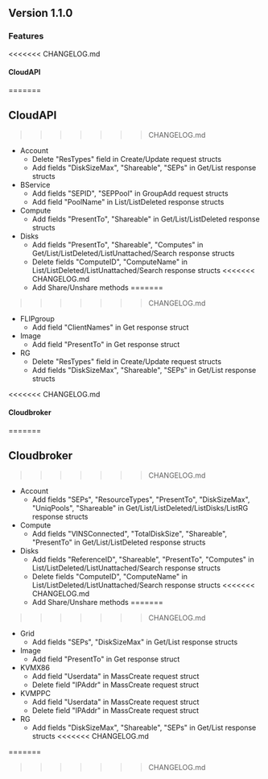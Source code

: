 ## Version 1.1.0

### Features

<<<<<<< CHANGELOG.md
#### CloudAPI
=======
## CloudAPI
>>>>>>> CHANGELOG.md

- Account
	- Delete "ResTypes" field in Create/Update request structs
	- Add fields "DiskSizeMax", "Shareable", "SEPs" in Get/List response structs
- BService
	- Add fields "SEPID", "SEPPool" in GroupAdd request structs
	- Add field "PoolName" in List/ListDeleted response structs
- Compute
	- Add fields "PresentTo", "Shareable" in Get/List/ListDeleted response structs
- Disks
	- Add fields "PresentTo", "Shareable", "Computes" in Get/List/ListDeleted/ListUnattached/Search response structs
	- Delete fields "ComputeID", "ComputeName" in List/ListDeleted/ListUnattached/Search response structs
<<<<<<< CHANGELOG.md
	- Add Share/Unshare methods
=======
>>>>>>> CHANGELOG.md
- FLIPgroup
	- Add field "ClientNames" in Get response struct
- Image
	- Add field "PresentTo" in Get response struct
- RG
	- Delete "ResTypes" field in Create/Update request structs
	- Add fields "DiskSizeMax", "Shareable", "SEPs" in Get/List response structs

<<<<<<< CHANGELOG.md
#### Cloudbroker
=======
## Cloudbroker
>>>>>>> CHANGELOG.md

- Account
	- Add fields "SEPs", "ResourceTypes", "PresentTo", "DiskSizeMax", "UniqPools", "Shareable" in Get/List/ListDeleted/ListDisks/ListRG response structs 
- Compute
	- Add fields "VINSConnected", "TotalDiskSize", "Shareable", "PresentTo" in Get/List/ListDeleted response structs
- Disks
	- Add fields "ReferenceID", "Shareable", "PresentTo", "Computes" in List/ListDeleted/ListUnattached/Search response structs
	- Delete fields "ComputeID", "ComputeName" in List/ListDeleted/ListUnattached/Search response structs
<<<<<<< CHANGELOG.md
	- Add Share/Unshare methods
=======
>>>>>>> CHANGELOG.md
- Grid
	- Add fields "SEPs", "DiskSizeMax" in Get/List response structs
- Image
	- Add field "PresentTo" in Get response struct
- KVMX86
	- Add field "Userdata" in MassCreate request struct
	- Delete field "IPAddr" in MassCreate request struct
- KVMPPC
	- Add field "Userdata" in MassCreate request struct
	- Delete field "IPAddr" in MassCreate request struct
- RG
	- Add fields "DiskSizeMax", "Shareable", "SEPs" in Get/List response structs
<<<<<<< CHANGELOG.md

=======
>>>>>>> CHANGELOG.md
